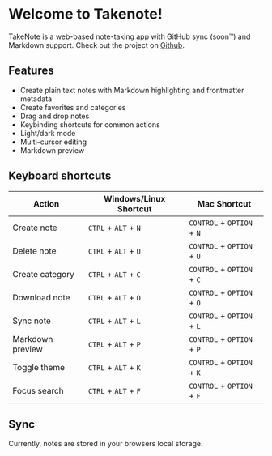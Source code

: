 # Welcome to Takenote!

TakeNote is a web-based note-taking app with GitHub sync (soon™️) and Markdown support. Check out the project on [Github](https://github.com/taniarascia/takenote).

## Features

- Create plain text notes with Markdown highlighting and frontmatter metadata
- Create favorites and categories
- Drag and drop notes
- Keybinding shortcuts for common actions
- Light/dark mode
- Multi-cursor editing
- Markdown preview

## Keyboard shortcuts

| Action           | Windows/Linux Shortcut | Mac Shortcut               |
| ---------------- | ---------------------- | -------------------------- |
| Create note      | `CTRL` + `ALT` + `N`   | `CONTROL` + `OPTION` + `N` |
| Delete note      | `CTRL` + `ALT` + `U`   | `CONTROL` + `OPTION` + `U` |
| Create category  | `CTRL` + `ALT` + `C`   | `CONTROL` + `OPTION` + `C` |
| Download note    | `CTRL` + `ALT` + `O`   | `CONTROL` + `OPTION` + `O` |
| Sync note        | `CTRL` + `ALT` + `L`   | `CONTROL` + `OPTION` + `L` |
| Markdown preview | `CTRL` + `ALT` + `P`   | `CONTROL` + `OPTION` + `P` |
| Toggle theme     | `CTRL` + `ALT` + `K`   | `CONTROL` + `OPTION` + `K` |
| Focus search     | `CTRL` + `ALT` + `F`   | `CONTROL` + `OPTION` + `F` |

## Sync

Currently, notes are stored in your browsers local storage.
